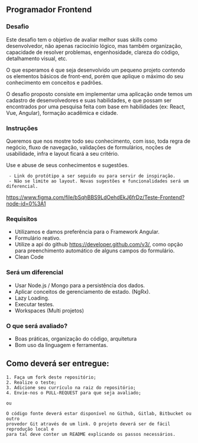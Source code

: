 ## Programador Frontend
     
### Desafio

Este desafio tem o objetivo de avaliar melhor suas skills como desenvolvedor, não
apenas raciocínio lógico, mas também organização, capacidade de resolver
problemas, engenhosidade, clareza do código, detalhamento visual, etc.

O que esperamos é que seja desenvolvido um pequeno projeto contendo os
elementos básicos de front-end, porém que aplique o máximo do seu conhecimento em conceitos e padrões.

O desafio proposto consiste em implementar uma aplicação onde temos um cadastro de desenvolvedores e suas habilidades, e que possam ser encontrados por uma pesquisa feita com base em habilidades (ex: React, Vue, Angular), formação acadêmica e cidade.


### Instruções

Queremos que nos mostre todo seu conhecimento, com isso, toda regra de negócio, fluxo de navegação, validações de formulários, noções de usabilidade, infra e layout ficará a seu critério.

Use e abuse de seus conhecimentos e sugestões.

     - Link do protótipo a ser seguido ou para servir de inspiração.
     - Não se limite ao layout. Novas sugestões e funcionalidades será um diferencial.

https://www.figma.com/file/bSqhBBS9LdOehdEkJ6frDz/Teste-Frontend?node-id=0%3A1


### Requisitos

- Utilizamos e damos preferência para o Framework Angular.
- Formulário reativo.
- Utilize a api do github https://developer.github.com/v3/,  como opção para preenchimento automático de alguns campos do formulário.
- Clean Code



### Será um diferencial

- Usar Node.js / Mongo para a persistência dos dados.
- Aplicar conceitos de gerenciamento de estado. (NgRx).
- Lazy Loading.
- Executar testes.
- Workspaces (Multi projetos)



### O que será avaliado?

- Boas práticas, organização do código, arquitetura
- Bom uso da linguagem e ferramentas.



## Como deverá ser entregue:

    1. Faça um fork deste repositório;
    2. Realize o teste;
    3. Adicione seu currículo na raiz do repositório;
    4. Envie-nos o PULL-REQUEST para que seja avaliado;
    
    ou
    
    O código fonte deverá estar disponível no Github, Gitlab, Bitbucket ou outro
    provedor Git através de um link. O projeto deverá ser de fácil reprodução local e 
    para tal deve conter um README explicando os passos necessários.

   
